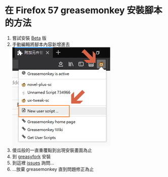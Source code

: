 # 在 Firefox 57 greasemonkey 安裝腳本的方法

1. 嘗試安裝 [Beta](https://addons.mozilla.org/zh-TW/firefox/addon/greasemonkey/versions/beta) 版
2. 手動編輯將腳本內容新增進去 ![2018-03-01-12-07-32-3](2018-03-01-12-07-32-3.jpg)
3. 傻瓜般的一直重覆點到出現安裝畫面為止
4. 到 [greasyfork](https://greasyfork.org/zh-TW/users/8873-bluelovers) 安裝
5. 到這裡 [issues](https://github.com/greasemonkey/greasemonkey/issues) 詢問...
6. ...放棄 greasemonkey 直到問題修正為止
